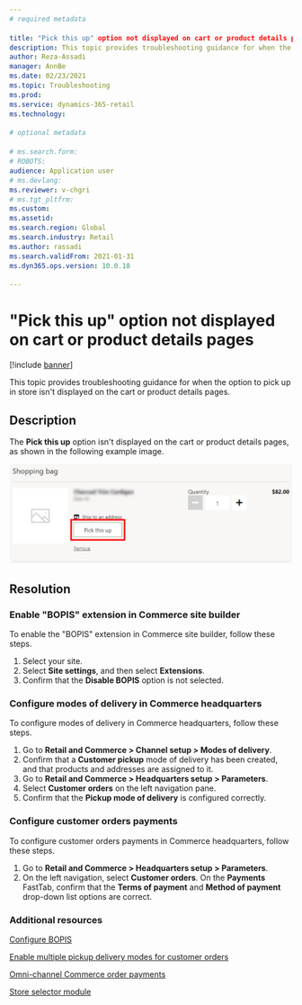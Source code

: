 ```yaml
---
# required metadata

title: "Pick this up" option not displayed on cart or product details pages
description: This topic provides troubleshooting guidance for when the option to pick up in store isn't displayed on the cart or product details pages. 
author: Reza-Assadi
manager: AnnBe
ms.date: 02/23/2021
ms.topic: Troubleshooting
ms.prod: 
ms.service: dynamics-365-retail
ms.technology: 

# optional metadata

# ms.search.form: 
# ROBOTS: 
audience: Application user
# ms.devlang: 
ms.reviewer: v-chgri
# ms.tgt_pltfrm: 
ms.custom: 
ms.assetid: 
ms.search.region: Global
ms.search.industry: Retail
ms.author: rassadi
ms.search.validFrom: 2021-01-31
ms.dyn365.ops.version: 10.0.18

---
```


# "Pick this up" option not displayed on cart or product details pages

[!include [banner](../../includes/banner.md)]

This topic provides troubleshooting guidance for when the option to pick up in store isn't displayed on the cart or product details pages.

## Description

The **Pick this up** option isn't displayed on the cart or product details pages, as shown in the following example image.

![Pick this up option](media/pickup-button-missing.jpg)

## Resolution

### Enable "BOPIS" extension in Commerce site builder

To enable the "BOPIS" extension in Commerce site builder, follow these steps.

1. Select your site.
1. Select **Site settings**, and then select **Extensions**.
1. Confirm that the **Disable BOPIS** option is not selected.

### Configure modes of delivery in Commerce headquarters

To configure modes of delivery in Commerce headquarters, follow these steps.

1. Go to **Retail and Commerce \> Channel setup \> Modes of delivery**.
1. Confirm that a **Customer pickup** mode of delivery has been created, and that products and addresses are assigned to it.
1. Go to **Retail and Commerce \> Headquarters setup \> Parameters**.
1. Select **Customer orders** on the left navigation pane.
1. Confirm that the **Pickup mode of delivery** is configured correctly.

### Configure customer orders payments

To configure customer orders payments in Commerce headquarters, follow these steps.

1. Go to **Retail and Commerce \> Headquarters setup \> Parameters**.
1. On the left navigation, select **Customer orders**. On the **Payments** FastTab, confirm that the **Terms of payment** and **Method of payment** drop-down list options are correct.

### Additional resources

[Configure BOPIS](../cpe-bopis.md)

[Enable multiple pickup delivery modes for customer orders](../multiple-pickup-modes.md)

[Omni-channel Commerce order payments](../dev-itpro/commerce-payments.md)

[Store selector module](../store-selector.md)
